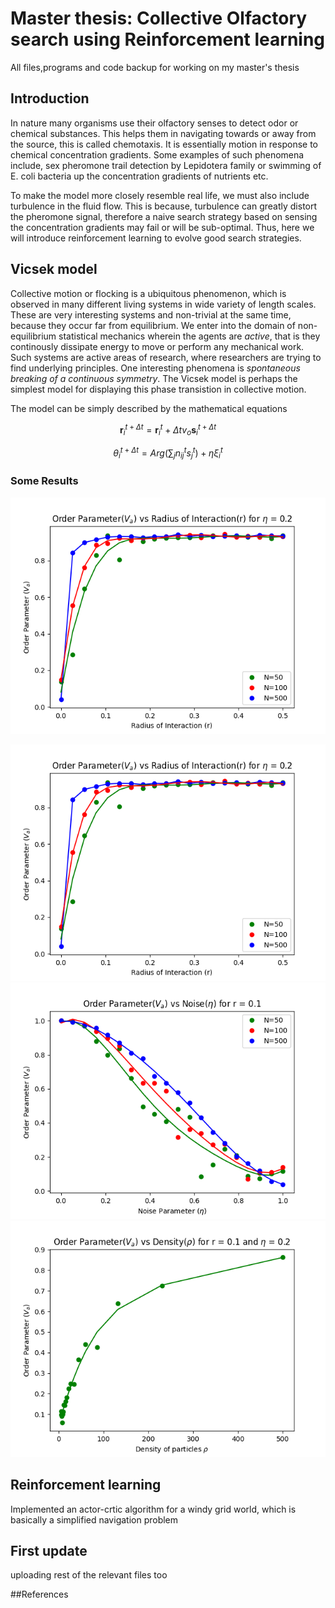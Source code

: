 # Master thesis: Collective Olfactory search using Reinforcement learning
All files,programs and code backup for working on my master's thesis

## Introduction
In nature many organisms use their olfactory senses to detect odor or chemical substances. This helps them in navigating towards or away from the source, this is called chemotaxis. It is essentially motion in response to chemical concentration gradients. Some examples of such phenomena include, sex pheromone trail detection by Lepidotera family or swimming of E. coli bacteria up the concentration gradients of nutrients etc.

To make the model more closely resemble real life, we must also include turbulence in the fluid flow. This is because, turbulence can greatly distort the pheromone signal, therefore a naive search strategy based on sensing the concentration gradients may fail or will be sub-optimal. Thus, here we will introduce reinforcement learning to evolve good search strategies.


## Vicsek model 
Collective motion or flocking is a ubiquitous phenomenon, which is observed in many different living systems in wide variety of length scales. These are very interesting systems and non-trivial at the same time, because they occur far from equilibrium. We enter into the domain of non-equilibrium statistical mechanics wherein the agents are _active_, that is they continously dissipate energy to move or perform any mechanical work. Such systems are active areas of research, where researchers are trying to find underlying principles. One interesting phenomena is _spontaneous breaking of a continuous symmetry_. The Vicsek model is perhaps the simplest model for displaying this phase transistion in collective motion.

The model can be simply described by the mathematical equations

$$ \textbf{r}_i^{t + \Delta t} = \textbf{r}_i^{t} + \Delta tv_o \textbf{s}_i^{t+\Delta t}$$

$$ \theta_{i}^{t + \Delta t} = Arg (\sum_{j} n_{ij}^{t} s^t_j) + \eta \xi_i^t$$

### Some Results
<p align = "center">
  <img src="https://github.com/redboxup/masters_thesis/blob/main/vicsek_model/order_parameter_vs_radius_interaction.png" />
  
![alt text](https://github.com/redboxup/masters_thesis/blob/main/vicsek_model/order_parameter_vs_radius_interaction.png)
![alt text](https://github.com/redboxup/masters_thesis/blob/main/vicsek_model/order_parameter_vs_noise.png)
![alt text](https://github.com/redboxup/masters_thesis/blob/main/vicsek_model/order_parameter_vs_density.png)
</p>





## Reinforcement learning
Implemented an actor-crtic algorithm for a windy grid world, which is basically a simplified navigation problem

## First update
uploading rest of the relevant files too


##References


